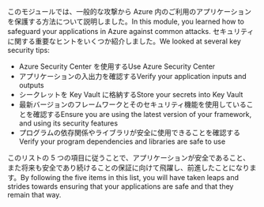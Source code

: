 <span data-ttu-id="fcfde-101">このモジュールでは、一般的な攻撃から Azure 内のご利用のアプリケーションを保護する方法について説明しました。</span><span class="sxs-lookup"><span data-stu-id="fcfde-101">In this module, you learned how to safeguard your applications in Azure against common attacks.</span></span> <span data-ttu-id="fcfde-102">セキュリティに関する重要なヒントをいくつか紹介しました。</span><span class="sxs-lookup"><span data-stu-id="fcfde-102">We looked at several key security tips:</span></span>

- <span data-ttu-id="fcfde-103">Azure Security Center を使用する</span><span class="sxs-lookup"><span data-stu-id="fcfde-103">Use Azure Security Center</span></span>
- <span data-ttu-id="fcfde-104">アプリケーションの入出力を確認する</span><span class="sxs-lookup"><span data-stu-id="fcfde-104">Verify your application inputs and outputs</span></span>
- <span data-ttu-id="fcfde-105">シークレットを Key Vault に格納する</span><span class="sxs-lookup"><span data-stu-id="fcfde-105">Store your secrets into Key Vault</span></span>
- <span data-ttu-id="fcfde-106">最新バージョンのフレームワークとそのセキュリティ機能を使用していることを確認する</span><span class="sxs-lookup"><span data-stu-id="fcfde-106">Ensure you are using the latest version of your framework, and using its security features</span></span>
- <span data-ttu-id="fcfde-107">プログラムの依存関係やライブラリが安全に使用できることを確認する</span><span class="sxs-lookup"><span data-stu-id="fcfde-107">Verify your program dependencies and libraries are safe to use</span></span>

<span data-ttu-id="fcfde-108">このリストの 5 つの項目に従うことで、アプリケーションが安全であること、また将来も安全であり続けることの保証に向けて飛躍し、前進したことになります。</span><span class="sxs-lookup"><span data-stu-id="fcfde-108">By following the five items in this list, you will have taken leaps and strides towards ensuring that your applications are safe and that they remain that way.</span></span>